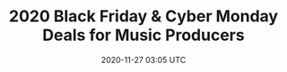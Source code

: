 ---
layout: blog_layout_table_links

title: "2020 Black Friday & Cyber Monday Deals for Music Producers"
date: 2020-11-27 03:05 UTC
tags:
hero: 
intro:

thead:
  - name: 'Name'
    cols: '1'

tdata:
  - slug: 'pluginboutique'
    name: 'Plugin Boutique'
    deal: 'An assortment of plugin deals from Izotope to Fabfilter'
    link: 'https://www.pluginboutique.com/deals'
  - slug: 'cdbaby'
    name: 'CD Baby'
    deal: '25% off ALL album distribution'
    link: 'https://cdbaby.com/promo.aspx'
  - slug: 'lfoaudio'
    name: 'LFOAudio'
    deal: '50% off your entire order of plugins'
    link: 'https://lfoaudio.com/'
  - slug: 'slatedigital'
    name: 'Slate Digital'
    deal: 'Deals on plugins such as FG2A, Fresh Air, sample packs and more.'
    link: 'https://slatedigital.com/'
  - slug: 'arturia'
    name: 'Arturia'
    deal: '50% off flagship software titles'
    link: 'https://www.arturia.com/black-friday-20'
  - slug: 'soundmagic'
    name: 'Sound Magic'
    deal: 'Deals on plugins such as Cadenza Solo Strings & Electric Guitar T'
    link: 'https://neovst.com/'
  - slug: 'soundtoys'
    name: 'Sound Toys'
    deal: 'Over 70% off plug-ins such as Soundtoys 5 & Effect Rack'
    link: 'https://www.soundtoys.com/'
  - slug: 'aberrantdsp'
    name: 'Aberrant DSP'
    deal: 'Deals on their plugins such as Color & Character Bundle and Sketch Cassette II'
    link: 'https://aberrantdsp.com/'
  - slug: 'output'
    name: 'Output'
    deal: 'Plugin deals such as Output Bundle, Signal & Analog Strings'
    link: 'https://output.com/products'
  - slug: 'uad'
    name: 'Universal Audio'
    deal: 'Deals on UAD plugins like Anteres Auto-Tune & Capitol Chambers'
    link: 'https://output.com/products'
  - slug: 'paragonkits'
    name: 'Paragon Kits'
    deal: '40% off Kits'
    link: 'https://shop.mickschultz.com/'
  - slug: 'blackoctopus'
    name: 'Black Octopus'
    deal: '60% off Sample Packs & Presets'
    link: 'https://blackoctopus-sound.com/'
  - slug: 'gummybeatz'
    name: 'Gummy Beatz'
    deal: 'Free Black Friday Sample Packs'
    link: 'https://gummybeatz.beatstars.com/sound-kits'
  - slug: 'venomode'
    name: 'venomode'
    deal: 'Massive 50% off sale'
    link: 'https://venomode.com/'
  - slug: 'adsr'
    name: 'ADSR'
    deal: 'Massive Black Friday deals on sounds and plugins'
    link: 'https://www.adsrsounds.com/sale/'
  - slug: 'waves'
    name: 'Waves'
    deal: 'More than 60% off plugins and sounds by Waves'
    link: 'https://www.waves.com/specials'
  - slug: 'guitarcenter'
    name: 'Guitar Center'
    deal: 'Black Friday Deals on hardware and instruments'
    link: 'https://www.guitarcenter.com/Black-Friday-Deals.gc'
  - slug: 'nativeinstruments'
    name: 'Native Instruments'
    deal: 'Get 50% off a huge range of instruments, effects, sounds, and DJ software.'
    link: 'https://www.native-instruments.com/en/catalog/cyber-season-2020/'
  - slug: 'sweetwater'
    name: 'Sweet Water'
    deal: 'Up to 70% off their Black Friday sale'
    link: 'https://www.sweetwater.com/sale/black-friday-sale-2020'
  - slug: 'musiciansfriend'
    name: 'Musicians Friend'
    deal: 'Instrument and hardware deals for Black Friday'
    link: 'https://www.musiciansfriend.com/black-friday-coupon'
  - slug: 'samash'
    name: 'Sam Ash'
    deal: 'Awesome deals on mics, guitars and keyboards'
    link: 'https://www.samash.com/s/term/save!15'
  - slug: 'reverb'
    name: 'Reverb'
    deal: 'Up to 67% off select inventory'
    link: 'https://reverb.com/sale/holiday'
  - slug: 'loopmasters'
    name: 'Loopmasters'
    deal: '60% off kits samples and loops.'
    link: 'https://www.loopmasters.com/sales'
  - slug: 'avid'
    name: 'AVID'
    deal: 'Black friday deals on AVID audio production tools'
    link: 'https://www.avid.com/special-offers'
  - slug: 'catchswift'
    name: 'Catchswift'
    deal: 'Indie iOS, macOS, and watchOS app deals for Black Friday and Cyber Monday 2020'
    link: 'https://trycatchswift.com/black-friday-cyber-monday-ios-macos-watchos-apps-2020/'
  - slug: 'sonnox'
    name: 'Sonnox'
    deal: 'Sonnox is offering up to 75% off across almost the entire range of products.'
    link: 'https://www.sonnox.com/'
---